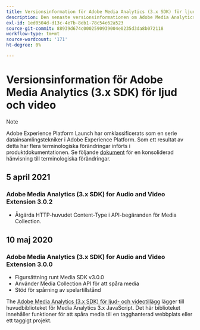 ```yaml
---
title: Versionsinformation för Adobe Media Analytics (3.x SDK) för ljud- och videotillägg
description: Den senaste versionsinformationen om Adobe Media Analytics (3.x SDK) för taggtillägget Audio och Video i Adobe Experience Platform.
exl-id: 1ed0504d-d13c-4e7b-8eb1-78c54e62a523
source-git-commit: 88939d674c0002590939004e0235d3da8b072118
workflow-type: tm+mt
source-wordcount: '171'
ht-degree: 0%

---
```


# Versionsinformation för Adobe Media Analytics (3.x SDK) för ljud och video

>[!NOTE]
>
>Adobe Experience Platform Launch har omklassificerats som en serie datainsamlingstekniker i Adobe Experience Platform. Som ett resultat av detta har flera terminologiska förändringar införts i produktdokumentationen. Se följande [dokument](../../../term-updates.md) för en konsoliderad hänvisning till terminologiska förändringar.

## 5 april 2021

### Adobe Media Analytics (3.x SDK) for Audio and Video Extension 3.0.2

* Åtgärda HTTP-huvudet Content-Type i API-begäranden för Media Collection.

## 10 maj 2020

### Adobe Media Analytics (3.x SDK) for Audio and Video Extension 3.0.0

* Figursättning runt Media SDK v3.0.0
* Använder Media Collection API för att spåra media
* Stöd för spårning av spelartillstånd

The [Adobe Media Analytics (3.x SDK) för ljud- och videotillägg](./overview.md) lägger till huvudbiblioteket för Media Analytics 3.x JavaScript. Det här biblioteket innehåller funktioner för att spåra media till en tagghanterad webbplats eller ett taggigt projekt.
